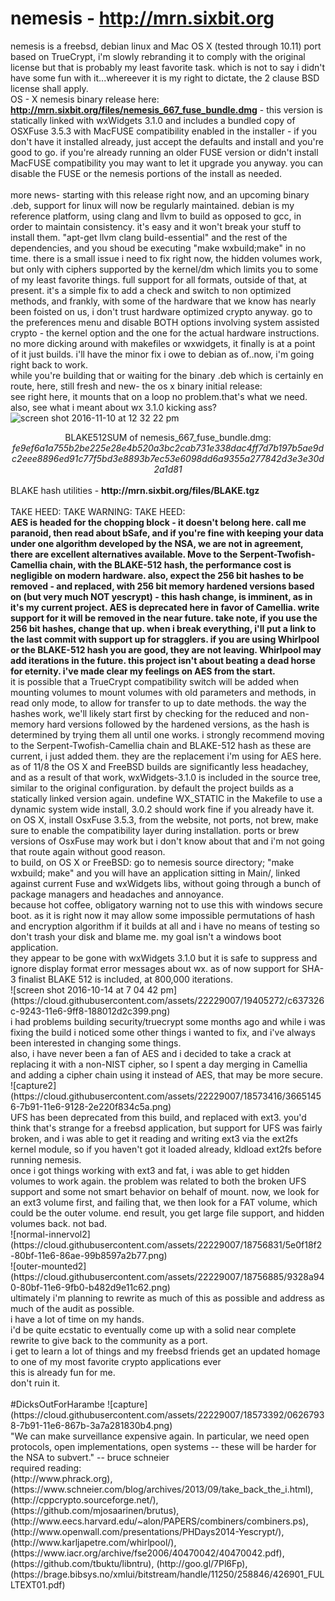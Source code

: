# nemesis - http://mrn.sixbit.org
nemesis is a freebsd, debian linux and Mac OS X (tested through 10.11) port based on TrueCrypt, i'm slowly rebranding it to comply with the original license but that is probably my least favorite task. which is not to say i didn't have some fun with it...whereever it is my right to dictate, the 2 clause BSD license shall apply.<br>
OS - X nemesis binary release here: <b>http://mrn.sixbit.org/files/nemesis_667_fuse_bundle.dmg</b> - this version is statically linked with wxWidgets 3.1.0 and includes a bundled copy of OSXFuse 3.5.3 with MacFUSE compatibility enabled in the installer - if you don't have it installed already, just accept the defaults and install and you're good to go. if you're already running an older FUSE version or didn't install MacFUSE compatibility you may want to let it upgrade you anyway. you can disable the FUSE or the nemesis portions of the install as needed.<br><br>
more news- starting with this release right now, and an upcoming binary .deb, support for linux will now be regularly maintained. debian is my reference platform, using clang and llvm to build as opposed to gcc, in order to maintain consistency. it's easy and it won't break your stuff to install them. "apt-get llvm clang build-essential" and the rest of the dependencies, and you shoud be executing "make wxbuild;make" in no time. there is a small issue i need to fix right now, the hidden volumes work, but only with ciphers supported by the kernel/dm which limits you to some of my least favorite things. full support for all formats, outside of that, at present. it's a simple fix to add a check and switch to non optimized methods, and frankly, with some of the hardware that we know has nearly been foisted on us, i don't trust hardware optimized crypto anyway. go to the preferences menu and disable BOTH options involving system assisted crypto - the kernel option and the one for the actual hardware instructions.<br>
no more dicking around with makefiles or wxwidgets, it finally is at a point of it just builds. i'll have the minor fix i owe to debian as of..now, i'm going right back to work.<br>
while you're building that or waiting for the binary .deb which is certainly en route, here, still fresh and new- the os x binary initial release:<br>
see right here, it mounts that on a loop no problem.that's what we need. also, see what i meant about wx 3.1.0 kicking ass?<br>
![screen shot 2016-11-10 at 12 32 22 pm](https://cloud.githubusercontent.com/assets/22229007/20188149/5ca4ce56-a745-11e6-8474-8209d4badc04.png)<br>
<center>BLAKE512SUM of nemesis_667_fuse_bundle.dmg: <i>fe9ef6a1a755b2be225e28e4b520a3bc2cab731e338dac4ff7d7b197b5ae9dc2eee8896ed91c77f5bd3e8893b7ec53e6098dd6a9355a277842d3e3e30d2a1d81</i></center><br>
BLAKE hash utilities - <b>http://mrn.sixbit.org/files/BLAKE.tgz</b>
<br><br>
TAKE HEED: TAKE WARNING: TAKE HEED:<br>
<b>AES is headed for the chopping block - it doesn't belong here. call me paranoid, then read about bSafe, and if you're fine with keeping your data under one algorithm developed by the NSA, we are not in agreement, there are excellent alternatives available. Move to the Serpent-Twofish-Camellia chain, with the BLAKE-512 hash, the performance cost is negligible on modern hardware. also, expect the 256 bit hashes to be removed - and replaced, with 256 bit memory hardened versions based on (but very much NOT yescrypt) - this hash change, is imminent, as in it's my current project. AES is deprecated here in favor of Camellia. write support for it will be removed in the near future. take note, if you use the 256 bit hashes, change that up. when i break everything, i'll put a link to the last commit with support up for stragglers. if you are using Whirlpool or the BLAKE-512 hash you are good, they are not leaving. Whirlpool may add iterations in the future. this project isn't about beating a dead horse for eternity. i've made clear my feelings on AES from the start.<br></b>
it is possible that a TrueCrypt compatibility switch will be added when mounting volumes to mount volumes with old parameters and methods, in read only mode, to allow for transfer to up to date methods. the way the hashes work, we'll likely start first by checking for the reduced and non-memory hard versions followed by the hardened versions, as the hash is determined by trying them all until one works. i strongly recommend moving to the Serpent-Twofish-Camellia chain and BLAKE-512 hash as these are current, i just added them. they are the replacement i'm using for AES here.<br>
as of 11/8 the OS X and FreeBSD builds are significantly less headachey, and as a result of that work, wxWidgets-3.1.0 is included in the source tree, similar to the original configuration. by default the project builds as a statically linked version again. undefine WX_STATIC in the Makefile to use a dynamic system wide install, 3.0.2 should work fine if you already have it. on OS X, install OsxFuse 3.5.3, from the website, not ports, not brew, make sure to enable the compatibility layer during installation. ports or brew versions of OsxFuse may work but i don't know about that and i'm not going that route again without good reason.<br>
to build, on OS X or FreeBSD: go to nemesis source directory; "make wxbuild; make" and you will have an application  sitting in Main/, linked against current Fuse and wxWidgets libs, without going through a bunch of package managers and headaches and annoyance.<br>
because hot coffee, obligatory warning not to use this with windows secure boot. as it is right now it may allow some impossible permutations of hash and encryption algorithm if it builds at all and i have no means of testing so don't trash your disk and blame me. my goal isn't a windows boot application.<br>
they appear to be gone with wxWidgets 3.1.0 but it is safe to suppress and ignore display format error messages about wx.
as of now support for SHA-3 finalist BLAKE 512 is included, at 800,000 iterations.<br>
![screen shot 2016-10-14 at 7 04 42 pm](https://cloud.githubusercontent.com/assets/22229007/19405272/c637326c-9243-11e6-9ff8-188012d2c399.png)<br>
i had problems building security/truecrypt some months ago and while i was fixing the build i noticed some other things i wanted to fix, and i've always been interested in changing some things.<br>
also, i have never been a fan of AES and i decided to take a crack at replacing it with a non-NIST cipher, so I spent a day merging in Camellia and adding a cipher chain using it instead of AES, that may be more secure.<br>
![capture2](https://cloud.githubusercontent.com/assets/22229007/18573416/36651456-7b91-11e6-9128-2e220f834c5a.png)<br>
UFS has been deprecated from this build, and replaced with ext3. you'd think that's strange for a freebsd application, but support for UFS was fairly broken, and i was able to get it reading and writing ext3 via the ext2fs kernel module, so if you haven't got it loaded already, kldload ext2fs before running nemesis.<br>
once i got things working with ext3 and fat, i was able to get hidden volumes to work again. the problem was related to both the broken UFS support and some not smart behavior on behalf of mount. now, we look for an ext3 volume first, and failing that, we then look for a FAT volume, which could be the outer volume. end result, you get large file support, and hidden volumes back. not bad.<br>
![normal-innervol2](https://cloud.githubusercontent.com/assets/22229007/18756831/5e0f18f2-80bf-11e6-86ae-99b8597a2b77.png)<br>
![outer-mounted2](https://cloud.githubusercontent.com/assets/22229007/18756885/9328a940-80bf-11e6-9fb0-b482d9e11c62.png)<br>
ultimately i'm planning to rewrite as much of this as possible and address as much of the audit as possible.<br>
i have a lot of time on my hands.<br>
i'd be quite ecstatic to eventually come up with a solid near complete rewrite to give back to the community as a port.<br>
i get to learn a lot of things and my freebsd friends get an updated homage to one of my most favorite crypto applications ever<br>
this is already fun for me.<br>
don't ruin it.
<br>
<br>
#DicksOutForHarambe
![capture](https://cloud.githubusercontent.com/assets/22229007/18573392/06267938-7b91-11e6-867b-3a7a281830b4.png)
<br>
"We can make surveillance expensive again. In particular, we need open protocols, open implementations, open systems -- these will be harder for the NSA to subvert." -- bruce schneier<br>
required reading:<br>
(http://www.phrack.org), (https://www.schneier.com/blog/archives/2013/09/take_back_the_i.html), (http://cppcrypto.sourceforge.net/), (https://github.com/mjosaarinen/brutus), (http://www.eecs.harvard.edu/~alon/PAPERS/combiners/combiners.ps), (http://www.openwall.com/presentations/PHDays2014-Yescrypt/), (http://www.karljapetre.com/whirlpool/), (https://www.iacr.org/archive/fse2006/40470042/40470042.pdf), (https://github.com/tbuktu/libntru), (http://goo.gl/7Pl6Fp), (https://brage.bibsys.no/xmlui/bitstream/handle/11250/258846/426901_FULLTEXT01.pdf)<br>

